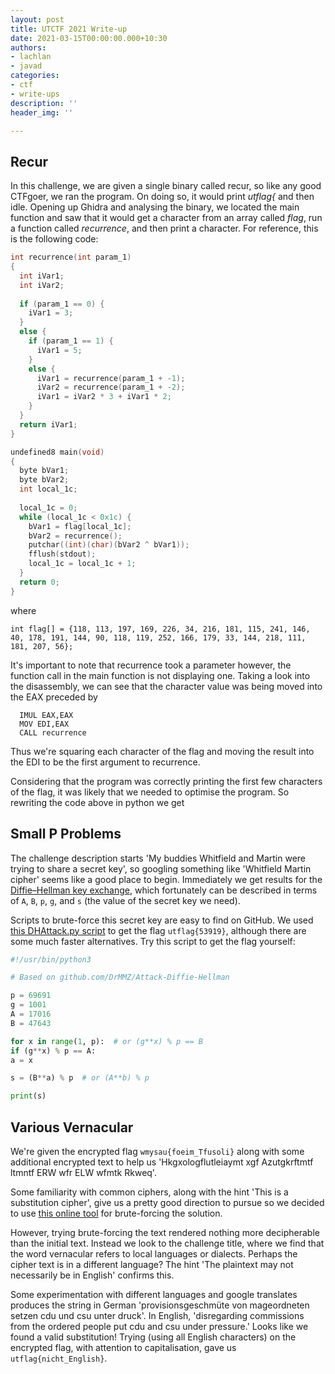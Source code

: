 ```yaml
---
layout: post
title: UTCTF 2021 Write-up
date: 2021-03-15T00:00:00.000+10:30
authors:
- lachlan
- javad
categories:
- ctf
- write-ups
description: ''
header_img: ''

---
```

## Recur

In this challenge, we are given a single binary called recur, so like any good CTFgoer, we ran the program. On doing so, it would print _utflag{_ and then idle. Opening up Ghidra and analysing the binary, we located the main function and saw that it would get a character from an array called _flag_, run a function called _recurrence_, and then print a character. For reference, this is the following code:
```c
int recurrence(int param_1)
{
  int iVar1;
  int iVar2;
  
  if (param_1 == 0) {
    iVar1 = 3;
  }
  else {
    if (param_1 == 1) {
      iVar1 = 5;
    }
    else {
      iVar1 = recurrence(param_1 + -1);
      iVar2 = recurrence(param_1 + -2);
      iVar1 = iVar2 * 3 + iVar1 * 2;
    }
  }
  return iVar1;
}

undefined8 main(void)
{
  byte bVar1;
  byte bVar2;
  int local_1c;
  
  local_1c = 0;
  while (local_1c < 0x1c) {
    bVar1 = flag[local_1c];
    bVar2 = recurrence();
    putchar((int)(char)(bVar2 ^ bVar1));
    fflush(stdout);
    local_1c = local_1c + 1;
  }
  return 0;
}
```
where

    int flag[] = {118, 113, 197, 169, 226, 34, 216, 181, 115, 241, 146, 40, 178, 191, 144, 90, 118, 119, 252, 166, 179, 33, 144, 218, 111, 181, 207, 56};

It's important to note that recurrence took a parameter however, the function call in the main function is not displaying one. Taking a look into the disassembly, we can see that the character value was being moved into the EAX preceded by

      IMUL EAX,EAX
      MOV EDI,EAX
      CALL recurrence

Thus we're squaring each character of the flag and moving the result into the EDI to be the first argument to recurrence.

Considering that the program was correctly printing the first few characters of the flag, it was likely that we needed to optimise the program. So rewriting the code above in python we get

## Small P Problems

The challenge description starts 'My buddies Whitfield and Martin were trying to share a secret key', so googling something like 'Whitfield Martin cipher' seems like a good place to begin. Immediately we get results for the [Diffie–Hellman key exchange](https://en.wikipedia.org/wiki/Diffie%E2%80%93Hellman_key_exchange), which fortunately can be described in terms of `A`, `B`, `p`, `g`, and `s` (the value of the secret key we need).

Scripts to brute-force this secret key are easy to find on GitHub. We used [this DHAttack.py script](https://github.com/zhangpengpengpeng/Diffie-Hellman-Algorithm) to get the flag `utflag{53919}`, although there are some much faster alternatives. Try this script to get the flag yourself:

```py
#!/usr/bin/python3

# Based on github.com/DrMMZ/Attack-Diffie-Hellman

p = 69691
g = 1001
A = 17016
B = 47643

for x in range(1, p):  # or (g**x) % p == B
if (g**x) % p == A:
a = x

s = (B**a) % p  # or (A**b) % p

print(s) 
```

## Various Vernacular

We're given the encrypted flag `wmysau{foeim_Tfusoli}` along with some additional encrypted text to help us 'Hkgxologflutleiaymt xgf Azutgkrftmtf ltmntf ERW wfr ELW wfmtk Rkweq'.

Some familiarity with common ciphers, along with the hint 'This is a substitution cipher', give us a pretty good direction to pursue so we decided to use [this online tool](https://www.boxentriq.com/code-breaking/cryptogram "Substitution Cipher Solver Tool") for brute-forcing the solution.

However, trying brute-forcing the text rendered nothing more decipherable than the initial text. Instead we look to the challenge title, where we find that the word vernacular refers to local languages or dialects. Perhaps the cipher text is in a different language? The hint 'The plaintext may not necessarily be in English' confirms this.

Some experimentation with different languages and google translates produces the string in German 'provisionsgeschmüte von mageordneten setzen cdu und csu unter druck'. In English, 'disregarding commissions from the ordered people put cdu and csu under pressure.' Looks like we found a valid substitution! Trying (using all English characters) on the encrypted flag, with attention to capitalisation, gave us `utflag{nicht_English}`.
